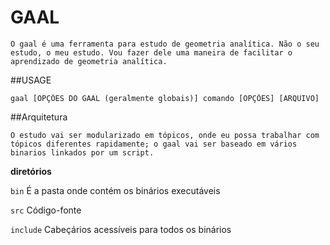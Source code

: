 # GAAL

	O gaal é uma ferramenta para estudo de geometria analítica. Não o seu estudo, o meu estudo. Vou fazer dele uma maneira de facilitar o aprendizado de geometria analítica.

##USAGE
	
	gaal [OPÇÕES DO GAAL (geralmente globais)] comando [OPÇÕES] [ARQUIVO]

##Arquitetura
	
	O estudo vai ser modularizado em tópicos, onde eu possa trabalhar com tópicos diferentes rapidamente; o gaal vai ser baseado em vários binarios linkados por um script.
	
**diretórios**

`bin`		É a pasta onde contém os binários executáveis

`src`		Código-fonte

`include`	Cabeçários acessíveis para todos os binários
